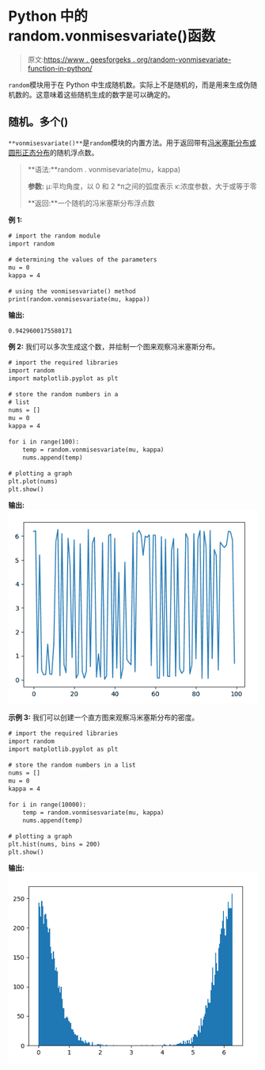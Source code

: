 # Python 中的 random.vonmisesvariate()函数

> 原文:[https://www . geesforgeks . org/random-vonmisevariate-function-in-python/](https://www.geeksforgeeks.org/random-vonmisesvariate-function-in-python/)

`random`模块用于在 Python 中生成随机数。实际上不是随机的，而是用来生成伪随机数的。这意味着这些随机生成的数字是可以确定的。

## 随机。多个()

`**vonmisesvariate()**`是`random`模块的内置方法。用于返回带有[冯米塞斯分布或圆形正态分布](https://en.wikipedia.org/wiki/Von_Mises_distribution)的随机浮点数。

> **语法:**random . vonmisevariate(mu，kappa)
> 
> **参数:**
> μ:平均角度，以 0 和 2 *π之间的弧度表示
> κ:浓度参数，大于或等于零
> 
> **返回:**一个随机的冯米塞斯分布浮点数

**例 1:**

```
# import the random module
import random

# determining the values of the parameters
mu = 0
kappa = 4

# using the vonmisesvariate() method
print(random.vonmisesvariate(mu, kappa))
```

**输出:**

```
0.9429600175580171
```

**例 2:** 我们可以多次生成这个数，并绘制一个图来观察冯米塞斯分布。

```
# import the required libraries 
import random 
import matplotlib.pyplot as plt 

# store the random numbers in a  
# list 
nums = [] 
mu = 0
kappa = 4

for i in range(100): 
    temp = random.vonmisesvariate(mu, kappa)
    nums.append(temp) 

# plotting a graph 
plt.plot(nums) 
plt.show()
```

**输出:**
![](img/34a1ec5b4fe5476ad8131a890d198a11.png)

**示例 3:** 我们可以创建一个直方图来观察冯米塞斯分布的密度。

```
# import the required libraries 
import random 
import matplotlib.pyplot as plt 

# store the random numbers in a list 
nums = [] 
mu = 0
kappa = 4

for i in range(10000): 
    temp = random.vonmisesvariate(mu, kappa) 
    nums.append(temp) 

# plotting a graph 
plt.hist(nums, bins = 200) 
plt.show()
```

**输出:**
![](img/9345a3c1fb6475e0d2774c4dc250d4d5.png)